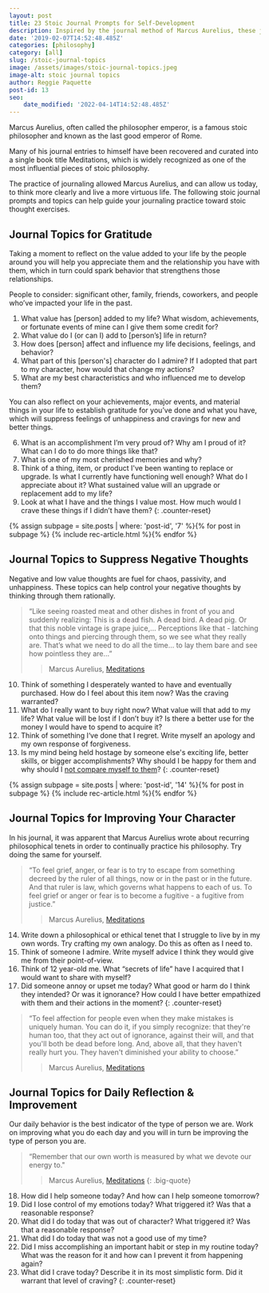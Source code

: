 ```yaml
---
layout: post
title: 23 Stoic Journal Prompts for Self-Development
description: Inspired by the journal method of Marcus Aurelius, these journal prompts will help you improve your character, acquire tranquility, and be more of a Stoic.
date: '2019-02-07T14:52:48.485Z'
categories: [philosophy]
category: [all]
slug: /stoic-journal-topics
image: /assets/images/stoic-journal-topics.jpeg
image-alt: stoic journal topics
author: Reggie Paquette
post-id: 13
seo:
    date_modified: '2022-04-14T14:52:48.485Z'
---
```


Marcus Aurelius, often called the philosopher emperor, is a famous stoic philosopher and known as the last good emperor of Rome.

Many of his journal entries to himself have been recovered and curated into a single book title Meditations, which is widely recognized as one of the most influential pieces of stoic philosophy.

The practice of journaling allowed Marcus Aurelius, and can allow us today, to think more clearly and live a more virtuous life. The following stoic journal prompts and topics can help guide your journaling practice toward stoic thought exercises.

## Journal Topics for Gratitude

Taking a moment to reflect on the value added to your life by the people around you will help you appreciate them and the relationship you have with them, which in turn could spark behavior that strengthens those relationships.

People to consider: significant other, family, friends, coworkers, and people who’ve impacted your life in the past.

1. What value has \[person\] added to my life? What wisdom, achievements, or fortunate events of mine can I give them some credit for?
2. What value do I (or can I) add to \[person’s\] life in return?
3. How does \[person\] affect and influence my life decisions, feelings, and behavior?
4. What part of this \[person's\] character do I admire? If I adopted that part to my character, how would that change my actions?
5. What are my best characteristics and who influenced me to develop them?

You can also reflect on your achievements, major events, and material things in your life to establish gratitude for you’ve done and what you have, which will suppress feelings of unhappiness and cravings for new and better things.

6. What is an accomplishment I’m very proud of? Why am I proud of it? What can I do to do more things like that?
7. What is one of my most cherished memories and why?
8. Think of a thing, item, or product I've been wanting to replace or upgrade. Is what I currently have functioning well enough? What do I appreciate about it? What sustained value will an upgrade or replacement add to my life?
9. Look at what I have and the things I value most. How much would I crave these things if I didn’t have them?
{: .counter-reset}

{% assign subpage = site.posts | where: 'post-id', '7' %}{% for post in subpage %} {% include rec-article.html %}{% endfor %}

## Journal Topics to Suppress Negative Thoughts

Negative and low value thoughts are fuel for chaos, passivity, and unhappiness. These topics can help control your negative thoughts by thinking through them rationally.

> “Like seeing roasted meat and other dishes in front of you and suddenly realizing: This is a dead fish. A dead bird. A dead pig. Or that this noble vintage is grape juice,… Perceptions like that - latching onto things and piercing through them, so we see what they really are. That’s what we need to do all the time… to lay them bare and see how pointless they are…”
>
> > Marcus Aurelius, [Meditations](/meditations-from-marcus-aurelius-summary-notes-quotes)

10. Think of something I desperately wanted to have and eventually purchased. How do I feel about this item now? Was the craving warranted?
11. What do I really want to buy right now? What value will that add to my life? What value will be lost if I don’t buy it? Is there a better use for the money I would have to spend to acquire it?
12. Think of something I‘ve done that I regret. Write myself an apology and my own response of forgiveness.
13. Is my mind being held hostage by someone else's exciting life, better skills, or bigger accomplishments? Why should I be happy for them and why should I [not compare myself to them](/stop-comparing-yourself-to-others)? 
{: .counter-reset}

{% assign subpage = site.posts | where: 'post-id', '14' %}{% for post in subpage %} {% include rec-article.html %}{% endfor %}

## Journal Topics for Improving Your Character

In his journal, it was apparent that Marcus Aurelius wrote about recurring philosophical tenets in order to continually practice his philosophy. Try doing the same for yourself.

> “To feel grief, anger, or fear is to try to escape from something decreed by the ruler of all things, now or in the past or in the future. And that ruler is law, which governs what happens to each of us. To feel grief or anger or fear is to become a fugitive - a fugitive from justice.”
>
> > Marcus Aurelius, [Meditations](/meditations-from-marcus-aurelius-summary-notes-quotes)

14. Write down a philosophical or ethical tenet that I struggle to live by in my own words. Try crafting my own analogy. Do this as often as I need to.
15. Think of someone I admire. Write myself advice I think they would give me from their point-of-view.
16. Think of 12 year-old me. What “secrets of life” have I acquired that I would want to share with myself?
17. Did someone annoy or upset me today? What good or harm do I think they intended? Or was it ignorance? How could I have better empathized with them and their actions in the moment? 
{: .counter-reset}

> “To feel affection for people even when they make mistakes is uniquely human. You can do it, if you simply recognize: that they're human too, that they act out of ignorance, against their will, and that you'll both be dead before long. And, above all, that they haven't really hurt you. They haven't diminished your ability to choose.”
>
> > Marcus Aurelius, [Meditations](/meditations-from-marcus-aurelius-summary-notes-quotes)

## Journal Topics for Daily Reflection & Improvement

Our daily behavior is the best indicator of the type of person we are. Work on improving what you do each day and you will in turn be improving the type of person you are.

> “Remember that our own worth is measured by what we devote our energy to."
>
> > Marcus Aurelius, [Meditations](/meditations-from-marcus-aurelius-summary-notes-quotes)
{: .big-quote}

18. How did I help someone today? And how can I help someone tomorrow?
19. Did I lose control of my emotions today? What triggered it? Was that a reasonable response?
20. What did I do today that was out of character? What triggered it? Was that a reasonable response?
21. What did I do today that was not a good use of my time?
22. Did I miss accomplishing an important habit or step in my routine today? What was the reason for it and how can I prevent it from happening again?
23. What did I crave today? Describe it in its most simplistic form. Did it warrant that level of craving?
{: .counter-reset}